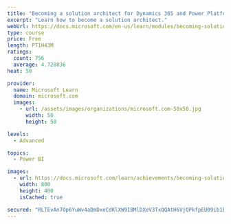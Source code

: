 ```yaml
---
title: "Becoming a solution architect for Dynamics 365 and Power Platform"
excerpt: "Learn how to become a solution architect."
webUrl: https://docs.microsoft.com/en-us/learn/modules/becoming-solution-architect/
type: course
price: Free
length: PT1H43M
ratings:
  count: 756
  average: 4.728836
heat: 50

provider:
  name: Microsoft Learn
  domain: microsoft.com
  images:
    - url: /assets/images/organizations/microsoft.com-50x50.jpg
      width: 50
      height: 50

levels:
  - Advanced

topics:
  - Power BI

images:
  - url: https://docs.microsoft.com/learn/achievements/becoming-solution-architect-social.png
    width: 800
    height: 400
    isCached: true

secured: "RLTEvAn7Op6YuWv4aDmDxeCdKlXW9IBMlDXeV3TxQQAtH6VjQPkfpEU09ib1blvZL0oeEFMMCCI1mKguCRR4kUgd00R+IpYlTvzpDLOr8EjL1kYtM7Q0hEnaSMIUlWhQgiyp9Aznp0QhTViHJypU6bZEITWB+eipvTYJ/4plbz4ZYdXurpN6wBt9y0uLaQIAIW0g9ZFLX3R0eHMs4TmHmzgFHSh5Q9zViwD/x1jO1G4AjI3hMxFdWwBY77ErTcaUzKfUb68qKJ9IegTgrC9KzKk19YM0IbJZiJIrgrKpVM7/VQIVsr2rujU9Lp3STX2f7q2bHYjXSg40vs2CF9HKGVIp/0IOsZ9aLVMC3BZslqp1oVGS1UojzXhYnrxPzKLeoqKAJ8GRoy7p2JD5fqQuNCVSFrHLzqwOb+RK62D8iOw=;pM0iuo8pea0417/4H5hm9g=="
---
```


